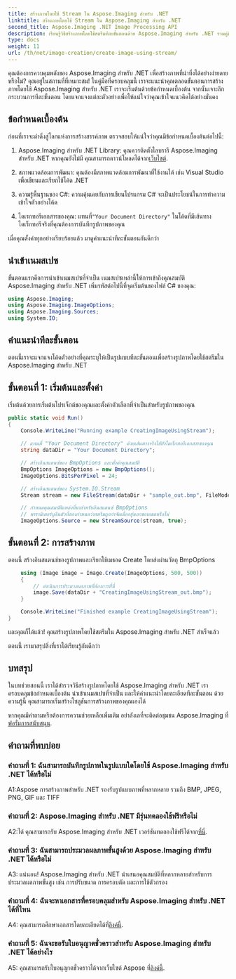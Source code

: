 ```yaml
---
title: สร้างภาพโดยใช้ Stream ใน Aspose.Imaging สำหรับ .NET
linktitle: สร้างภาพโดยใช้ Stream ใน Aspose.Imaging สำหรับ .NET
second_title: Aspose.Imaging .NET Image Processing API
description: เรียนรู้วิธีสร้างภาพโดยใช้สตรีมทีละขั้นตอนด้วย Aspose.Imaging สำหรับ .NET รวมคู่มือ ข้อกำหนดเบื้องต้น และคำถามที่พบบ่อยไว้แล้ว
type: docs
weight: 11
url: /th/net/image-creation/create-image-using-stream/
---
```

คุณต้องการควบคุมพลังของ Aspose.Imaging สำหรับ .NET เพื่อสร้างภาพที่น่าทึ่งได้อย่างง่ายดายหรือไม่? คุณอยู่ในสถานที่ที่เหมาะสม! ในคู่มือที่ครอบคลุมนี้ เราจะแนะนำคุณตลอดขั้นตอนการสร้างภาพโดยใช้ Aspose.Imaging สำหรับ .NET เราจะเริ่มต้นด้วยข้อกำหนดเบื้องต้น จากนั้นเจาะลึกกระบวนการทีละขั้นตอน โดยแจกแจงแต่ละตัวอย่างเพื่อให้แน่ใจว่าคุณเข้าใจแนวคิดได้อย่างมั่นคง

## ข้อกำหนดเบื้องต้น

ก่อนที่เราจะดำดิ่งสู่โลกแห่งการสร้างสรรค์ภาพ ตรวจสอบให้แน่ใจว่าคุณมีข้อกำหนดเบื้องต้นต่อไปนี้:

1.  Aspose.Imaging สำหรับ .NET Library: คุณควรติดตั้งไลบรารี Aspose.Imaging สำหรับ .NET หากคุณยังไม่มี คุณสามารถดาวน์โหลดได้จาก[เว็บไซต์](https://releases.aspose.com/imaging/net/).

2. สภาพแวดล้อมการพัฒนา: คุณต้องมีสภาพแวดล้อมการพัฒนาที่ใช้งานได้ เช่น Visual Studio เพื่อเขียนและเรียกใช้โค้ด .NET

3. ความรู้พื้นฐานของ C#: ความคุ้นเคยกับการเขียนโปรแกรม C# จะเป็นประโยชน์ในการทำความเข้าใจตัวอย่างโค้ด

4.  ไดเรกทอรีเอกสารของคุณ: แทนที่`"Your Document Directory"` ในโค้ดที่มีเส้นทางไดเร็กทอรีจริงที่คุณต้องการบันทึกรูปภาพของคุณ

เมื่อคุณตั้งค่าทุกอย่างเรียบร้อยแล้ว มาดูคำแนะนำทีละขั้นตอนกันดีกว่า

## นำเข้าเนมสเปซ

ขั้นตอนแรกคือการนำเข้าเนมสเปซที่จำเป็น เนมสเปซเหล่านี้ให้การเข้าถึงคุณสมบัติ Aspose.Imaging สำหรับ .NET เพิ่มรหัสต่อไปนี้ที่จุดเริ่มต้นของไฟล์ C# ของคุณ:

```csharp
using Aspose.Imaging;
using Aspose.Imaging.ImageOptions;
using Aspose.Imaging.Sources;
using System.IO;
```

## คำแนะนำทีละขั้นตอน

ตอนนี้เราจะแจกแจงโค้ดตัวอย่างที่คุณระบุให้เป็นรูปแบบทีละขั้นตอนเพื่อสร้างรูปภาพโดยใช้สตรีมใน Aspose.Imaging สำหรับ .NET

## ขั้นตอนที่ 1: เริ่มต้นและตั้งค่า

เริ่มต้นด้วยการเริ่มต้นโปรเจ็กต์ของคุณและตั้งค่าตัวเลือกที่จำเป็นสำหรับรูปภาพของคุณ

```csharp
public static void Run()
{
    Console.WriteLine("Running example CreatingImageUsingStream");

    // แทนที่ "Your Document Directory" ด้วยเส้นทางจริงไปยังไดเร็กทอรีเอกสารของคุณ
    string dataDir = "Your Document Directory";

    // สร้างอินสแตนซ์ของ BmpOptions และตั้งค่าคุณสมบัติ
    BmpOptions ImageOptions = new BmpOptions();
    ImageOptions.BitsPerPixel = 24;

    // สร้างอินสแตนซ์ของ System.IO.Stream
    Stream stream = new FileStream(dataDir + "sample_out.bmp", FileMode.Create);

    // กำหนดคุณสมบัติแหล่งที่มาสำหรับอินสแตนซ์ BmpOptions
    // พารามิเตอร์บูลีนตัวที่สองกำหนดว่าสตรีมถูกกำจัดเมื่ออยู่นอกขอบเขตหรือไม่
    ImageOptions.Source = new StreamSource(stream, true);
```

## ขั้นตอนที่ 2: การสร้างภาพ

ตอนนี้ สร้างอินสแตนซ์ของรูปภาพและเรียกใช้เมธอด Create โดยส่งผ่านวัตถุ BmpOptions

```csharp
    using (Image image = Image.Create(ImageOptions, 500, 500))
    {
        // ดำเนินการประมวลผลภาพที่ต้องการที่นี่
        image.Save(dataDir + "CreatingImageUsingStream_out.bmp");
    }

    Console.WriteLine("Finished example CreatingImageUsingStream");
}
```

และคุณก็ได้แล้ว! คุณสร้างรูปภาพโดยใช้สตรีมใน Aspose.Imaging สำหรับ .NET สำเร็จแล้ว

ตอนนี้ เรามาสรุปสิ่งที่เราได้เรียนรู้กันดีกว่า

## บทสรุป

ในบทช่วยสอนนี้ เราได้สำรวจวิธีสร้างรูปภาพโดยใช้ Aspose.Imaging สำหรับ .NET เราครอบคลุมข้อกำหนดเบื้องต้น นำเข้าเนมสเปซที่จำเป็น และให้คำแนะนำโดยละเอียดทีละขั้นตอน ด้วยความรู้นี้ คุณสามารถเริ่มสร้างโซลูชันการสร้างภาพของคุณเองได้

 หากคุณมีคำถามหรือต้องการความช่วยเหลือเพิ่มเติม อย่าลังเลที่จะติดต่อชุมชน Aspose.Imaging ที่[ฟอรั่มการสนับสนุน](https://forum.aspose.com/).

## คำถามที่พบบ่อย

### คำถามที่ 1: ฉันสามารถบันทึกรูปภาพในรูปแบบใดโดยใช้ Aspose.Imaging สำหรับ .NET ได้หรือไม่

A1:Aspose การสร้างภาพสำหรับ .NET รองรับรูปแบบภาพที่หลากหลาย รวมถึง BMP, JPEG, PNG, GIF และ TIFF

### คำถามที่ 2: Aspose.Imaging สำหรับ .NET มีรุ่นทดลองใช้ฟรีหรือไม่

 A2:ได้ คุณสามารถรับ Aspose.Imaging สำหรับ .NET เวอร์ชันทดลองใช้ฟรีได้จาก[ที่นี่](https://releases.aspose.com/).

### คำถามที่ 3: ฉันสามารถประมวลผลภาพขั้นสูงด้วย Aspose.Imaging สำหรับ .NET ได้หรือไม่

A3: แน่นอน! Aspose.Imaging สำหรับ .NET นำเสนอคุณสมบัติที่หลากหลายสำหรับการประมวลผลภาพขั้นสูง เช่น การปรับขนาด การครอบตัด และการใช้ตัวกรอง

### คำถามที่ 4: ฉันจะหาเอกสารที่ครอบคลุมสำหรับ Aspose.Imaging สำหรับ .NET ได้ที่ไหน

 A4: คุณสามารถศึกษาเอกสารโดยละเอียดได้ที่[ลิงค์นี้](https://reference.aspose.com/imaging/net/).

### คำถามที่ 5: ฉันจะขอรับใบอนุญาตชั่วคราวสำหรับ Aspose.Imaging สำหรับ .NET ได้อย่างไร

 A5: คุณสามารถรับใบอนุญาตชั่วคราวได้จากเว็บไซต์ Aspose ที่[ลิงค์นี้](https://purchase.aspose.com/temporary-license/).

